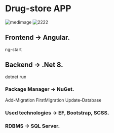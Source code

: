 # Drug-store APP
![medimage](https://github.com/baxtiyor-yu/Medicine/assets/170466856/eecd0f12-c99e-4b52-a157-83f9f5f7e99a)
![2222](https://github.com/baxtiyor-yu/Medicine/assets/170466856/34d113e8-eaf2-4ba0-b365-522d60b0b694)

## Frontend -> Angular.
ng-start

## Backend -> .Net 8.
dotnet run

### Package Manager -> NuGet.
Add-Migration FirstMigration
Update-Database

### Used technologies -> EF, Bootstrap, SCSS.

### RDBMS -> SQL Server.







